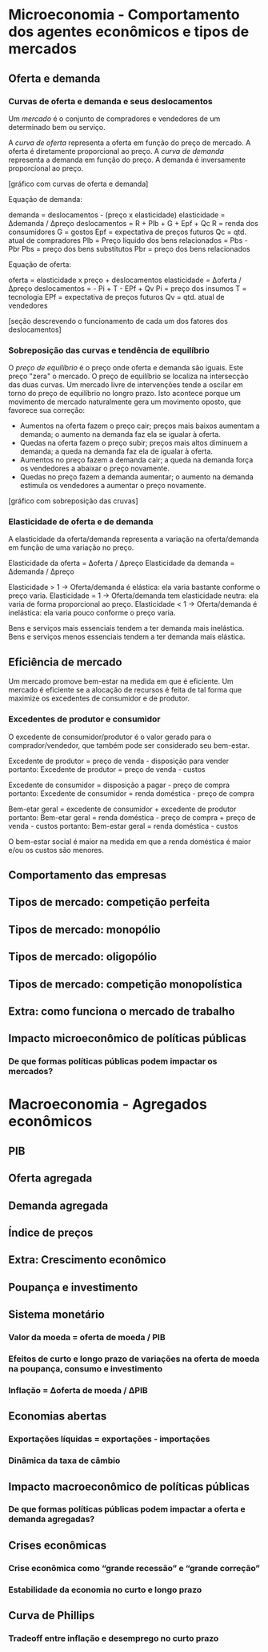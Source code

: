 # Microeconomia - Comportamento dos agentes econômicos e tipos de mercados

## Oferta e demanda

### Curvas de oferta e demanda e seus deslocamentos

Um _mercado_ é o conjunto de compradores e vendedores de um determinado bem ou serviço.

A _curva de oferta_ representa a oferta em função do preço de mercado. A oferta é diretamente proporcional ao preço.
A _curva de demanda_ representa a demanda em função do preço. A demanda é inversamente proporcional ao preço.

[gráfico com curvas de oferta e demanda]

Equação de demanda:

demanda = deslocamentos - (preço x elasticidade)
elasticidade = Δdemanda / Δpreço
deslocamentos = R + Plb + G + Epf + Qc
R = renda dos consumidores
G = gostos
Epf = expectativa de preços futuros
Qc = qtd. atual de compradores
Plb = Preço líquido dos bens relacionados = Pbs - Pbr
Pbs = preço dos bens substitutos
Pbr = preço dos bens relacionados

Equação de oferta:

oferta = elasticidade x preço + deslocamentos
elasticidade = Δoferta / Δpreço
deslocamentos = - Pi + T - EPf + Qv
Pi = preço dos insumos
T = tecnologia
EPf = expectativa de preços futuros
Qv = qtd. atual de vendedores

[seção descrevendo o funcionamento de cada um dos fatores dos deslocamentos]

### Sobreposição das curvas e tendência de equilíbrio

O _preço de equilíbrio_ é o preço onde oferta e demanda são iguais. Este preço "zera" o mercado. O preço de equilíbrio se localiza na intersecção das duas curvas.
Um mercado livre de intervenções tende a oscilar em torno do preço de equilíbrio no longro prazo. Isto acontece porque um movimento de mercado naturalmente gera um movimento oposto, que favorece sua correção:

- Aumentos na oferta fazem o preço cair; preços mais baixos aumentam a demanda; o aumento na demanda faz ela se igualar à oferta.
- Quedas na oferta fazem o preço subir; preços mais altos diminuem a demanda; a queda na demanda faz ela de igualar à oferta.
- Aumentos no preço fazem a demanda cair; a queda na demanda força os vendedores a abaixar o preço novamente.
- Quedas no preço fazem a demanda aumentar; o aumento na demanda estimula os vendedores a aumentar o preço novamente.

[gráfico com sobreposição das cruvas]

### Elasticidade de oferta e de demanda

A elasticidade da oferta/demanda representa a variação na oferta/demanda em função de uma variação no preço.

Elasticidade da oferta = Δoferta / Δpreço
Elasticidade da demanda = Δdemanda / Δpreço

Elasticidade > 1 -> Oferta/demanda é elástica: ela varia bastante conforme o preço varia.
Elasticidade = 1 -> Oferta/demanda tem elasticidade neutra: ela varia de forma proporcional ao preço.
Elasticidade < 1 -> Oferta/demanda é inelástica: ela varia pouco conforme o preço varia.

Bens e serviços mais essenciais tendem a ter demanda mais inelástica.
Bens e serviços menos essenciais tendem a ter demanda mais elástica.

## Eficiência de mercado

Um mercado promove bem-estar na medida em que é eficiente. Um mercado é eficiente se a alocação de recursos é feita de tal forma que maximize os excedentes de consumidor e de produtor.

### Excedentes de produtor e consumidor

O excedente de consumidor/produtor é o valor gerado para o comprador/vendedor, que também pode ser considerado seu bem-estar.

Excedente de produtor = preço de venda - disposição para vender
portanto:
Excedente de produtor = preço de venda - custos

Excedente de consumidor = disposição a pagar - preço de compra
portanto:
Excedente de consumidor = renda doméstica - preço de compra

Bem-etar geral = excedente de consumidor + excedente de produtor
portanto:
Bem-etar geral = renda doméstica - preço de compra + preço de venda - custos
portanto:
Bem-estar geral = renda doméstica - custos

O bem-estar social é maior na medida em que a renda doméstica é maior e/ou os custos são menores.

## Comportamento das empresas

## Tipos de mercado: competição perfeita

## Tipos de mercado: monopólio

## Tipos de mercado: oligopólio

## Tipos de mercado: competição monopolística

## Extra: como funciona o mercado de trabalho

## Impacto microeconômico de políticas públicas

### De que formas políticas públicas podem impactar os mercados?

# Macroeconomia - Agregados econômicos

## PIB

## Oferta agregada

## Demanda agregada

## Índice de preços

## Extra: Crescimento econômico

## Poupança e investimento

## Sistema monetário

### Valor da moeda = oferta de moeda / PIB

### Efeitos de curto e longo prazo de variações na oferta de moeda na poupança, consumo e investimento

### Inflação = Δoferta de moeda / ΔPIB

## Economias abertas

### Exportações líquidas = exportações - importações

### Dinâmica da taxa de câmbio

## Impacto macroeconômico de políticas públicas

### De que formas políticas públicas podem impactar a oferta e demanda agregadas?

## Crises econômicas

### Crise econômica como “grande recessão” e “grande correção”

### Estabilidade da economia no curto e longo prazo

## Curva de Phillips

### Tradeoff entre inflação e desemprego no curto prazo
